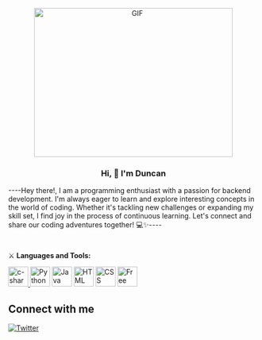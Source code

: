 <p align="center">
  <a href="https://giphy.com/gifs/glitch-matrix-cat-wwg1suUiTbCY8H8vIA">
    <!--     <img src="https://media.giphy.com/media/wwg1suUiTbCY8H8vIA/giphy-downsized-large.gif" alt="GIF" width="300" height="250"> -->
   <!-- <img src="https://media2.giphy.com/media/FcqKy4Kj7XOK0hCW4g/giphy.gif?cid=ecf05e47m1jeqf6hxvc84u1jbsam1aw17z9g1qbrrkvn2m8c&ep=v1_gifs_related&rid=giphy.gif&ct=g"> -->
    <img src="https://i.giphy.com/media/v1.Y2lkPTc5MGI3NjExMTV0ampwaDB6eXMzZjB4aHk0MHIycmpoeWk5MWJqcXRzc3JndzJ4cSZlcD12MV9pbnRlcm5hbF9naWZfYnlfaWQmY3Q9Zw/Q61LJj43H48z1FIK4X/giphy-downsized.gif" alt="GIF" width="400" height="300" >
  </a>
</p>


**<h3 align="center">Hi, 👋 I'm Duncan</h3>**
<p>
----Hey there!, I am a programming enthusiast with a passion for backend development. I'm always eager to learn and explore interesting concepts in the world of coding. Whether it's tackling new challenges or expanding my skill set, I find joy in the process of continuous learning. Let's connect and share our coding adventures together! 💻✨----
</p>
<h1></h1>

⚔️ **Languages and Tools:**

<p align="left"> <a target="_blank" href="https://learn.microsoft.com/es-es/dotnet/csharp/"> <img height="40" width="40" src="https://img.icons8.com/nolan/64/c-sharp-logo.png" alt="c-sharp-logo"/>  </a> 
                <a target="_blank" href="https://www.python.org/"><img src="https://img.icons8.com/color/32/000000/python.png" alt="Python" width="40" height="40"></a>
                <a target="_blank" href="https://www.java.com/es/"><img src="https://freepngimg.com/thumb/java/3-2-java-free-download-png.png" alt="Java" width="40" height="40"></a>
                <a target="_blank" href="https://html.spec.whatwg.org/"><img src="https://img.icons8.com/color/32/000000/html-5.png" alt="HTML" width="40" height="40"></a>
                <a target="_blank" href="[https://html.spec.whatwg.org/](https://developer.mozilla.org/es/docs/Web/CSS)"><img src="https://img.icons8.com/color/32/000000/css3.png" alt="CSS" width="40" height="40"></a>
                <a target="_blank" href="[https://www.freeiconspng.com/img/11352](https://www.microsoft.com/es-mx/sql-server/sql-server-downloads)"><img src="https://www.freeiconspng.com/uploads/sql-server-icon-png-8.png" width="40   height="40" alt="Free High quality Sql Server Icon"/></a>
</p>

<!--
⭐️ **Interests**

[![Fedora](https://upload.wikimedia.org/wikipedia/commons/thumb/3/3f/Fedora_logo.svg/100px-Fedora_logo.svg.png)](https://getfedora.org/)
           <img width="100" height="100" src="https://img.icons8.com/color/96/microsoft.png" alt="microsoft"/>

🤝 **Looking to collaborate** on exciting projects and contribute to the coding community.

### Stats
[![Duncan's stats](https://github-readme-stats.vercel.app/api?username=LoneROKIE&show_icons=true&theme=react)](https://github.com/LoneROKIE/github-readme-stats)   ![Duncan's Most Used Languages](https://github-readme-stats.vercel.app/api/top-langs/?username=LoneROKIE&theme=react&layout=compact&hide=HTML)
-->
## Connect with me
[![Twitter](https://img.icons8.com/color/48/000000/twitter.png)](https://twitter.com/LoneROKIECoder)

<!---
LoneROKIE/LoneROKIE is a ✨ special ✨ repository because its `README.md` (this file) appears on your GitHub profile.
You can click the Preview link to take a look at your changes.
--->
